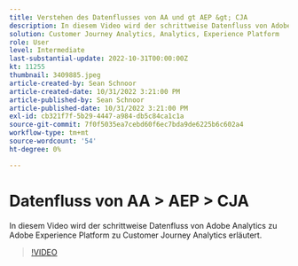 ```yaml
---
title: Verstehen des Datenflusses von AA und gt AEP &gt; CJA
description: In diesem Video wird der schrittweise Datenfluss von Adobe Analytics zu Adobe Experience Platform zu Customer Journey Analytics erläutert.
solution: Customer Journey Analytics, Analytics, Experience Platform
role: User
level: Intermediate
last-substantial-update: 2022-10-31T00:00:00Z
kt: 11255
thumbnail: 3409885.jpeg
article-created-by: Sean Schnoor
article-created-date: 10/31/2022 3:21:00 PM
article-published-by: Sean Schnoor
article-published-date: 10/31/2022 3:21:00 PM
exl-id: cb321f7f-5b29-4447-a984-db5c84ca1c1a
source-git-commit: 7f0f5035ea7cebd60f6ec7bda9de6225b6c602a4
workflow-type: tm+mt
source-wordcount: '54'
ht-degree: 0%

---
```


# Datenfluss von AA > AEP > CJA

In diesem Video wird der schrittweise Datenfluss von Adobe Analytics zu Adobe Experience Platform zu Customer Journey Analytics erläutert.

>[!VIDEO](https://video.tv.adobe.com/v/3409885/?quality=12&learn=on)
